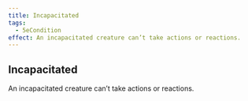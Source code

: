 ```yaml
---
title: Incapacitated
tags:
  - 5eCondition
effect: An incapacitated creature can’t take actions or reactions.
---
```


## Incapacitated

An incapacitated creature can’t take actions or reactions.
